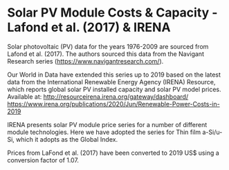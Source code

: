# Solar PV Module Costs & Capacity - Lafond et al. (2017) & IRENA

Solar photovoltaic (PV) data for the years 1976-2009 are sourced from Lafond et al. (2017). The authors sourced this data from the Navigant Research series (https://www.navigantresearch.com/).

Our World in Data have extended this series up to 2019 based on the latest data from the International Renewable Energy Agency (IRENA) Resource, which reports global solar PV installed capacity and solar PV model prices. Available at: http://resourceirena.irena.org/gateway/dashboard/
https://www.irena.org/publications/2020/Jun/Renewable-Power-Costs-in-2019

IRENA presents solar PV module price series for a number of different module technologies. Here we have adopted the series for Thin film a-Si/u-Si, which it adopts as the Global Index.

Prices from LaFond et al. (2017) have been converted to 2019 US$ using a conversion factor of 1.07. 